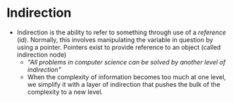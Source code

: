 
# Indirection 
- Indirection is the ability to refer to something through use of a *reference* (id). Normally, this involves manipulating the variable in question by using a pointer. Pointers exist to provide reference to an object (called indirection node)
	- *"All problems in computer science can be solved by another level of indirection"*
	- When the complexity of information becomes too much at one level, we simplify it with a layer of indirection that pushes the bulk of the complexity to a new level.